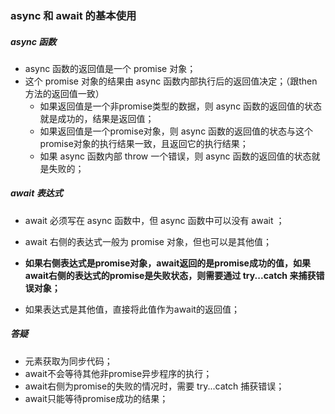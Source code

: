 ### async 和 await 的基本使用

##### async 函数

- async 函数的返回值是一个 promise 对象；
- 这个 promise 对象的结果由 async 函数内部执行后的返回值决定；（跟then方法的返回值一致）
  - 如果返回值是一个非promise类型的数据，则 async 函数的返回值的状态就是成功的，结果是返回值；
  - 如果返回值是一个promise对象，则 async 函数的返回值的状态与这个promise对象的执行结果一致，且返回它的执行结果；
  - 如果 async 函数内部 throw 一个错误，则 async 函数的返回值的状态就是失败的；

##### await 表达式

- await 必须写在 async 函数中，但 async 函数中可以没有 await ；

- await 右侧的表达式一般为 promise 对象，但也可以是其他值；
- **如果右侧表达式是promise对象，await返回的是promise成功的值，如果await右侧的表达式的promise是失败状态，则需要通过 try...catch 来捕获错误对象；**
- 如果表达式是其他值，直接将此值作为await的返回值；

##### 答疑

- 元素获取为同步代码；
- await不会等待其他非promise异步程序的执行；
- await右侧为promise的失败的情况时，需要 try...catch 捕获错误；
- await只能等待promise成功的结果；
